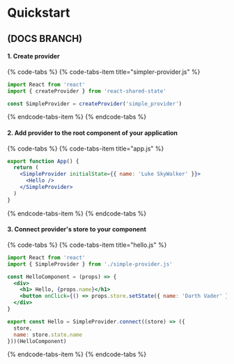 # Quickstart 

## (DOCS BRANCH)

#### 1. Create provider

{% code-tabs %}
{% code-tabs-item title="simpler-provider.js" %}
```jsx
import React from 'react'
import { createProvider } from 'react-shared-state'

const SimpleProvider = createProvider('simple_provider')
```
{% endcode-tabs-item %}
{% endcode-tabs %}

#### 2. Add provider to the root component of your application

{% code-tabs %}
{% code-tabs-item title="app.js" %}
```jsx
export function App() {
  return (
    <SimpleProvider initialState={{ name: 'Luke SkyWalker' }}>
      <Hello />
    </SimpleProvider>
  )
}

```
{% endcode-tabs-item %}
{% endcode-tabs %}

#### 3. Connect provider's store to your component

{% code-tabs %}
{% code-tabs-item title="hello.js" %}
```jsx
import React from 'react'
import { SimpleProvider } from './simple-provider.js'

const HelloComponent = (props) => {
  <div>
    <h1> Hello, {props.name}</h1>
    <button onClick={() => props.store.setState({ name: 'Darth Vader' })}>Set Name</button>
  </div>
}

export const Hello = SimpleProvider.connect((store) => ({
  store,
  name: store.state.name
}))(HelloComponent) 

```
{% endcode-tabs-item %}
{% endcode-tabs %}

